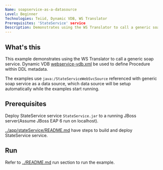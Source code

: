 ```yaml
---
Name: soapservice-as-a-datasource 
Level: Beginner
Technologies: Teiid, Dynamic VDB, WS Translator 
Prerequisites: 'StateService' service
Description: Demonstrates using the WS Translator to call a generic soap service
---
```


## What's this

This example demonstrates using the WS Translator to call a generic soap service. Dynamic VDB [webservice-vdb.xml](src/main/resources/webservice-vdb.xml) be used to define Procedure within DDL metadata.

The examples use `java:/StateServiceWebSvcSource` referenced with generic soap service as a data source, which data source will be setup automatically while the examples start running.

## Prerequisites

Deploy StateService service `StateService.jar` to a running JBoss server(Assume JBoss EAP 6 run on localhost).

[../app/stateService/README.md](../app/stateService/README.md) have steps to build and deploy StateService service.

## Run

Refer to [../README.md](../README.md) run section to run the example.
